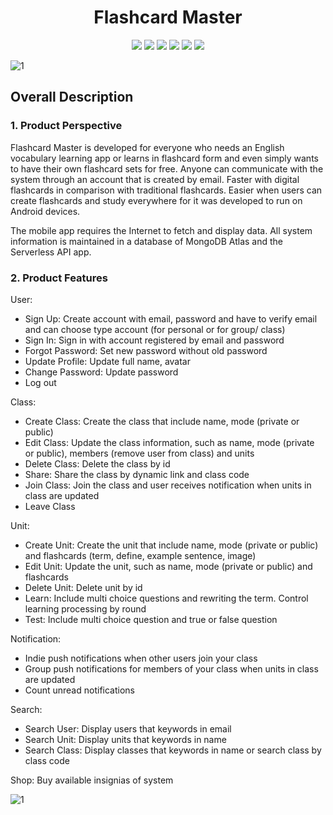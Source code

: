 <h1 align='center'>
  Flashcard Master
</h1>
<div align='center'>
  <img src="https://img.shields.io/badge/React_Native-20232A?style=for-the-badge&logo=react&logoColor=61DAFB" />     
<img src="https://img.shields.io/badge/Node%20js-339933?style=for-the-badge&logo=nodedotjs&logoColor=white" />   
<img src="https://img.shields.io/badge/Express%20js-000000?style=for-the-badge&logo=express&logoColor=white"/>   
<img src="https://img.shields.io/badge/MongoDB-4EA94B?style=for-the-badge&logo=mongodb&logoColor=white" /> 
  <img src="https://img.shields.io/badge/firebase-ffca28?style=for-the-badge&logo=firebase&logoColor=black"/> 
  <img src="https://img.shields.io/badge/Cloudinary-3448C5?style=for-the-badge&logo=Cloudinary&logoColor=white" />    

</div>
                  
![1](https://github.com/imnhaphuong/FlashcardMaster/assets/114383214/268832ab-ec2f-4232-82e5-c88bb70dba25)

## Overall Description

### 1. Product Perspective
Flashcard Master is developed for everyone who needs an English vocabulary learning app or learns in flashcard form and even simply wants to have their own flashcard sets for free. Anyone can communicate with the system through an account that is created by email. Faster with digital flashcards in comparison with traditional flashcards.  Easier when users can create flashcards and study everywhere for it was developed to run on Android devices.

The mobile app requires the Internet to fetch and display data. All system information is maintained in a database of MongoDB Atlas and the Serverless API app.


### 2.	Product Features
User:
* Sign Up: Create account with email, password and have to verify email and can choose type account (for personal or for group/ class)
* Sign In: Sign in with account registered by email and password
* Forgot Password: Set new password without old password 
* Update Profile: Update full name, avatar
* Change Password: Update password
* Log out

Class:
* Create Class: Create the class that include name, mode (private or public) 
* Edit Class: Update the class information, such as name, mode (private or public), members (remove user from class) and units 
* Delete Class: Delete the class by id
* Share: Share the class by dynamic link and class code
* Join Class: Join the class and user receives notification when units in class are updated 
* Leave Class

Unit:
* Create Unit: Create the unit that include name, mode (private or public) and flashcards (term, define, example sentence, image)
* Edit Unit: Update the unit, such as name, mode (private or public) and flashcards 
* Delete Unit: Delete unit by id
* Learn: Include multi choice questions and rewriting the term. Control learning processing by round 
* Test: Include multi choice question and true or false question

Notification:
* Indie push notifications when other users join your class
* Group push notifications for members of your class when units in class are updated  
* Count unread notifications 

Search:
* Search User: Display users that keywords in email 
* Search Unit: Display units that keywords in name 
* Search Class: Display classes that keywords in name or search class by class code   

Shop: Buy available insignias of system

![1](https://github.com/imnhaphuong/FlashcardMaster/assets/114383214/99118cd0-3ea7-48aa-9ff4-b3972189ab9b)
